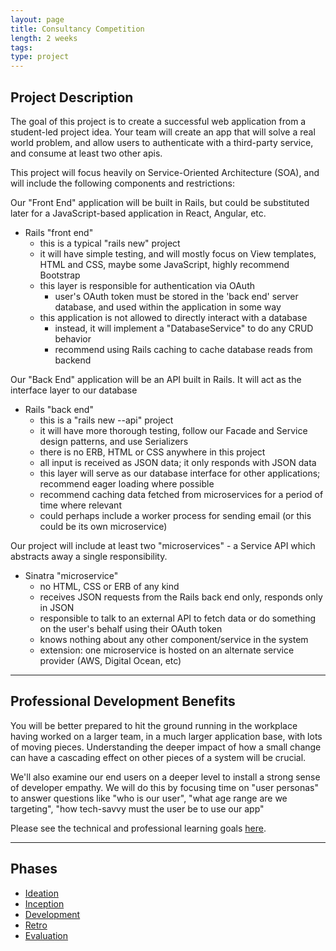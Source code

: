 ```yaml
---
layout: page
title: Consultancy Competition
length: 2 weeks
tags:
type: project
---
```


## Project Description

The goal of this project is to create a successful web application from a student-led project idea. Your team will create an app that will solve a real world problem, and allow users to authenticate with a third-party service, and consume at least two other apis.

This project will focus heavily on Service-Oriented Architecture (SOA), and will include the following components and restrictions:

Our "Front End" application will be built in Rails, but could be substituted later for a JavaScript-based application in React, Angular, etc.
- Rails "front end"
  - this is a typical "rails new" project
  - it will have simple testing, and will mostly focus on View templates, HTML and CSS, maybe some JavaScript, highly recommend Bootstrap
  - this layer is responsible for authentication via OAuth
    - user's OAuth token must be stored in the 'back end' server database, and used within the application in some way
  - this application is not allowed to directly interact with a database
    - instead, it will implement a "DatabaseService" to do any CRUD behavior
    - recommend using Rails caching to cache database reads from backend

Our "Back End" application will be an API built in Rails. It will act as the interface layer to our database
- Rails "back end"
  - this is a "rails new --api" project
  - it will have more thorough testing, follow our Facade and Service design patterns, and use Serializers
  - there is no ERB, HTML or CSS anywhere in this project
  - all input is received as JSON data; it only responds with JSON data
  - this layer will serve as our database interface for other applications; recommend eager loading where possible
  - recommend caching data fetched from microservices for a period of time where relevant
  - could perhaps include a worker process for sending email (or this could be its own microservice)

Our project will include at least two "microservices" - a Service API which abstracts away a single responsibility.
- Sinatra "microservice"
  - no HTML, CSS or ERB of any kind
  - receives JSON requests from the Rails back end only, responds only in JSON
  - responsible to talk to an external API to fetch data or do something on the user's behalf using their OAuth token
  - knows nothing about any other component/service in the system
  - extension: one microservice is hosted on an alternate service provider (AWS, Digital Ocean, etc)
---

## Professional Development Benefits

You will be better prepared to hit the ground running in the workplace having worked on a larger team, in a much larger application base, with lots of moving pieces. Understanding the deeper impact of how a small change can have a cascading effect on other pieces of a system will be crucial.

We'll also examine our end users on a deeper level to install a strong sense of developer empathy. We will do this by focusing time on "user personas" to answer questions like "who is our user", "what age range are we targeting", "how tech-savvy must the user be to use our app"

Please see the technical and professional learning goals [here](./project_goals).

---

## Phases

* [Ideation](./ideation)
* [Inception](./inception)
* [Development](./development)
* [Retro](../retro_guide)
* [Evaluation](./evaluation)
